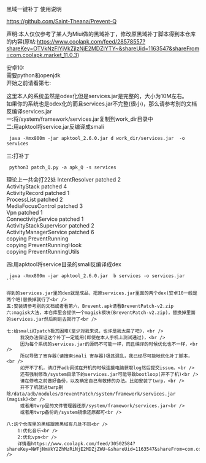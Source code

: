 
黑域一键补丁 使用说明

https://github.com/Saint-Theana/Prevent-Q

声明:本人仅仅参考了某人为Miui做的黑域补丁，修改原黑域补丁脚本得到本仓库的内容(原帖:https://www.coolapk.com/feed/28578557?shareKey=OTVkNzFlYjVkZjIzNjE2MDZlYTY~&shareUid=1163547&shareFrom=com.coolapk.market_11.0.3)

安卓10: <br />
需要python和openjdk<br />
开始之前请看第七:<br />

这里本人的系统虽然是odex化但是services.jar是完整的，大小为10M左右。<br />
如果你的系统也是odex化的而且services.jar不完整(很小)，那么请参考别的文档反编译services.jar<br />
一:将/system/framework/services.jar复制到work_dir目录中<br />
二:用apktool将service.jar反编译成smali<br />

```SHELL
 java -Xmx800m -jar apktool_2.6.0.jar d work_dir/services.jar  -o services
```

三:打补丁<br />

```SHELL
 python3 patch_Q.py -a apk_Q -s services
```

理论上一共会打22处
IntentResolver patched 2<br />
ActivityStack patched 4<br />
ActivityRecord patched 1<br />
ProcessList patched 2<br />
MediaFocusControl patched 3<br />
Vpn patched 1<br />
ConnectivityService patched 1<br />
ActivityStackSupervisor patched 2<br />
ActivityManagerService patched 6<br />
copying PreventRunning<br />
copying PreventRunningHook<br />
copying PreventRunningUtils<br />


四:用apktool将service目录的smali反编译成dex<br />

```SHELL
 java -Xmx800m -jar apktool_2.6.0.jar  b services -o services.jar
​```

得到的services.jar里的dex就是成品，把原services.jar里面的两个dex(安卓10一般是两个吧)替换掉就行了<br />
五:安装请参考别的文档或者看第六，Brevent.apk请看BreventPatch-v2.zip
六:magisk大法，本仓库里会提供一个magisk模块(BreventPatch-v2.zip)，替换掉里面的services.jar然后刷进去就行了<br />

七:给smali打patch极其困难(至少对我来说，也许是我太菜了吧)，<br />
     我没办法保证这个补丁一定能用(即使在本人手机上测试通过)，<br />
     因为每个系统的services.jar的源码不可能一样，而且编译的时候优化也不一样，<br />
     所以导致了寄存器(请搜索smali 寄存器)极其混乱，我已经尽可能地优化补丁脚本，<br />
     如开不了机，请打开adb调试在开机的时候连接电脑获取log然后提交issue。<br />
     还有强制修改/system目录下的services.jar可能导致bootloop(开不了机)<br />
     请在修改之前做好备份，以及确定自己有救砖的办法。比如安装了twrp，<br />
     开不了机就进twrp删除/data/adb/modules/BreventPatch/system/framework/services.jar (magisk)<br />
     或者用twrp里的文件管理器还原/system/framework/services.jar<br />
     或者用twrp备份的/system镜像还原都可<br />

八:这个仓库里的黑域跟原黑域有几处不同<br />
    1:优化音乐<br />
    2:优化vpn<br />
    详情看https://www.coolapk.com/feed/30502584?shareKey=NWFjNmVkY2ZhMzRiNjE2MDZjZWU~&shareUid=1163547&shareFrom=com.coolapk.market_11.0.3<br />
    
